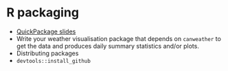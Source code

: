 R packaging
===

- [QuickPackage slides](https://github.com/lgatto/QuickPackage)
- Write your weather visualisation package that depends on
  `canweather` to get the data and produces daily summary statistics
  and/or plots.
- Distributing packages
- `devtools::install_github`
